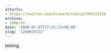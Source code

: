 ```yaml
---
alturls:
- https://twitter.com/bismark/status/768131310
archive:
- 2008-03
date: '2008-03-07T17:25:22+00:00'
slug: '1204910722'
---
```


testing.

